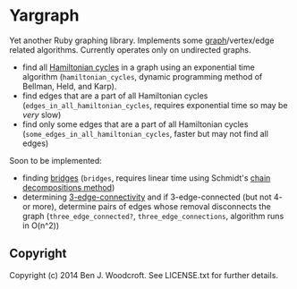 # Yargraph

Yet another Ruby graphing library. Implements some [graph](http://en.wikipedia.org/wiki/Graph_theory)/vertex/edge related algorithms. Currently operates only on undirected graphs.

* find all [Hamiltonian cycles](http://en.wikipedia.org/wiki/Hamiltonian_cycle) in a graph using an exponential time algorithm (`hamiltonian_cycles`, dynamic programming method of Bellman, Held, and Karp).
* find edges that are a part of all Hamiltonian cycles (```edges_in_all_hamiltonian_cycles```, requires exponential time so may be _very_ slow)
* find only some edges that are a part of all Hamiltonian cycles (```some_edges_in_all_hamiltonian_cycles```, faster but may not find all edges)

Soon to be implemented:
* finding [bridges](http://en.wikipedia.org/wiki/Bridge_%28graph_theory%29) (```bridges```, requires linear time using Schmidt's [chain decompositions method](http://dx.doi.org/10.1016%2Fj.ipl.2013.01.016))
* determining [3-edge-connectivity](http://en.wikipedia.org/wiki/K-edge-connected_graph) and if 3-edge-connected (but not 4- or more), determine pairs of edges whose removal disconnects the graph (```three_edge_connected?```, ```three_edge_connections```, algorithm runs in O(n^2))

## Copyright
Copyright (c) 2014 Ben J. Woodcroft. See LICENSE.txt for
further details.

